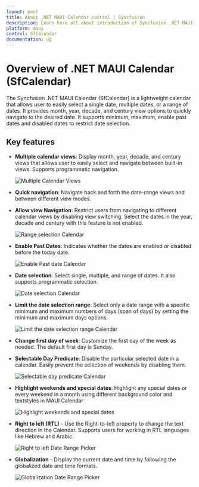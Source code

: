 ```yaml
---
layout: post
title: About .NET MAUI Calendar control | Syncfusion
description: Learn here all about introduction of Syncfusion .NET MAUI Calendar(SfCalendar) control, its basic features and functionalities of calendar.
platform: maui
control: SfCalendar
documentation: ug
---
```


# Overview of .NET MAUI Calendar (SfCalendar)

The Syncfusion .NET MAUI Calendar (SfCalendar) is a lightweight calendar that allows user to easily select a single date, multiple dates, or a range of dates. It provides month, year, decade, and century view options to quickly navigate to the desired date. It supports minimum, maximum, enable past dates and disabled dates to restrict date selection.


## Key features

* **Multiple calendar views**: Display month, year, decade, and century views that allows user to easily select and navigate between built-in views. Supports programmatic navigation.

   ![Multiple Calendar Views](images/overview/calendar-views.png)

* **Quick navigation**: Navigate back and forth the date-range views and between different view modes.

* **Allow view Navigation**: Restrict users from navigating to different calendar views by disabling view switching. Select the dates in the year, decade and century with this feature is not enabled.

	![Range selection Calendar](images/overview/range-selection.png)

* **Enable Past Dates**: Indicates whether the dates are enabled or disabled before the today date.

   ![Enable Past date Calendar](images/overview/enable-pastDates.png)

* **Date selection**: Select single, multiple, and range of dates. It also supports programmatic selection.
   
   ![Date selection Calendar](images/overview/selection_mode.png)

* **Limit the date selection range**: Select only a date range with a specific minimum and maximum numbers of days (span of days) by setting the minimum and maximum days options.

   ![Limit the date selection range Calendar](images/overview/min_max_date.png)

* **Change first day of week**: Customize the first day of the week as needed. The default first day is Sunday.

* **Selectable Day Predicate**: Disable the particular selected date in a calendar. Easily prevent the selection of weekends by disabling them.

   ![Selectable day predicate Calendar](images/overview/selectable-dates.png)

* **Highlight weekends and special dates**: Highlight any special dates or every weekend in a month using different background color and textstyles in MAUI Calendar

   ![Highlight weekends and special dates ](images/overview/highlight-dates.png)

* **Right to left (RTL)** - Use the Right-to-left property to change the text direction in the Calendar. Supports users for working in RTL languages like Hebrew and Arabic.

   ![Right to left Date Range Picker](images/overview/right-to-left.png)

* **Globalization** - Display the current date and time by following the globalized date and time formats.

   ![Globalization Date Range Picker](images/overview/localization.png)

